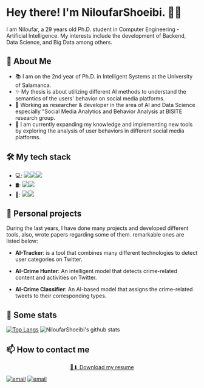 # Hey there! I'm NiloufarShoeibi. 👩‍💻

I am Niloufar, a 29 years old Ph.D. student in Computer Engineering - Artificial Intelligence. My interests include the development of Backend, Data Science, and Big Data among
others.

## 💬  About Me  
- 📚 I am on the 2nd year of Ph.D. in Intelligent Systems at the University of Salamanca.
- ✨ My thesis is about utilizing different AI methods to understand the semantics of the users' behavior on social media platforms.
- 💼 Working as researcher & developer in the area of AI and Data Science especially "Social Media Analytics and Behavior Analysis at BISITE research group.
- 🌱 I am currently expanding my knowledge and implementing new tools by exploring the analysis of user behaviors in different social media platforms.

## 🛠 My tech stack
- 💻: <img src="https://img.shields.io/badge/python%20-%2314354C.svg?&style=for-the-badge&logo=python&logoColor=white"/><img src="https://img.shields.io/badge/C%2B%2B-00599C?style=for-the-badge&logo=c%2B%2B&logoColor=white"/><img src="https://img.shields.io/badge/flask%20-%23000.svg?&style=for-the-badge&logo=flask&logoColor=white" />
- 🛢: <img src="https://img.shields.io/badge/MongoDB-%234ea94b.svg?&style=for-the-badge&logo=mongodb&logoColor=white" /><img src="https://img.shields.io/badge/mysql-%2300f.svg?&style=for-the-badge&logo=mysql&logoColor=white"/>
- 🔧: <img src="https://img.shields.io/badge/Git-%23F05032.svg?&style=for-the-badge&logo=Git&logoColor=white" /><img src="https://img.shields.io/badge/GitHub%20Actions-%232088FF.svg?&style=for-the-badge&logo=GitHub%20Actions&logoColor=white">

## 🎯 Personal projects
During the last years, I have done many projects and developed different tools, also, wrote papers regarding some of them. remarkable ones are listed below:

- **AI-Tracker**: is a tool that combines many different technologies to detect user categories on Twitter.

- **AI-Crime Hunter**: An intelligent model that detects crime-related content and activities on Twitter.

- **AI-Crime Classifier**: An AI-based model that assigns the crime-related tweets to their corresponding types.


## 🚀 Some stats
  [![Top Langs](https://github-readme-stats.vercel.app/api/top-langs/?username=NiloufarShoeibi&layout=compact&hide=Ada,Makefile&langs_count=20)](https://github.com/anuraghazra/github-readme-stats)
  ![NiloufarShoeibi's github stats](https://github-readme-stats.vercel.app/api?username=NiloufarShoeibi&count_private=true)


## 📫 How to contact me
<p align="center">
 <a href="https://github.com/NiloufarShoeibi/NiloufarShoeibi/raw/master/resume.pdf"> 📄⬇ Download my resume  </a>
 </p>
<p align="center">
  
<a href="https://scholar.google.com/citations?user=G1iOSkAAAAAJ&hl=en&oi=ao#" src="https://img.shields.io/badge/scholar.google-%8abb5f.svg?&style=for-the-badge&logo=scholar.google&logoColor=white"></a>
  
<a href="https://www.linkedin.com/in/niloufar-shoeibi-945ab394/" src="https://img.shields.io/badge/linkedin-%230077B5.svg?&style=for-the-badge&logo=linkedin&logoColor=white"></a>

<a href="mailto:Niloufar.Shoeibi@usal.es"><img alt="email" src="https://img.shields.io/badge/gmail-%23D14836.svg?&style=for-the-badge&logo=gmail&logoColor=white"></a>
<a href="mailto:Niloufar.Shoeibi@gmail.com"><img alt="email" src="https://img.shields.io/badge/gmail-%23D14836.svg?&style=for-the-badge&logo=gmail&logoColor=white"></a>


